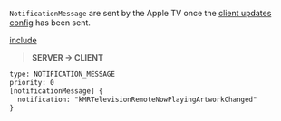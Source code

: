 `NotificationMessage` are sent by the Apple TV once the [client updates config](ClientUpdatesConfig.md) has been sent.

[include](../protobuf/NotificationMessage.proto)

> **SERVER -> CLIENT**
```txt
type: NOTIFICATION_MESSAGE
priority: 0
[notificationMessage] {
  notification: "kMRTelevisionRemoteNowPlayingArtworkChanged"
}
```
